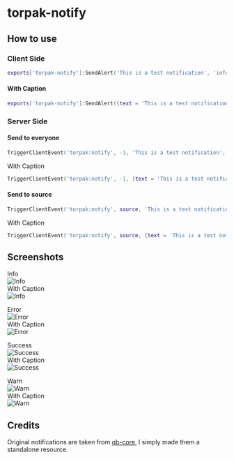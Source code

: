 # torpak-notify

##  How to use

### Client Side
```lua
exports['torpak-notify']:SendAlert('This is a test notification', 'info')
```
#### With Caption
```lua
exports['torpak-notify']:SendAlert({text = 'This is a test notification', caption = 'With a caption'}, 'info')
```

### Server Side
#### Send to everyone
```lua
TriggerClientEvent('torpak:notify', -1, 'This is a test notification', 'info')
```
With Caption
```lua
TriggerClientEvent('torpak:notify', -1, {text = 'This is a test notification', caption = 'With a caption'}, 'info')
```
#### Send to source
```lua
TriggerClientEvent('torpak:notify', source, 'This is a test notification', 'info')
```
With Caption
```lua
TriggerClientEvent('torpak:notify', source, {text = 'This is a test notification', caption = 'With a caption'}, 'info')
```

## Screenshots
Info \
![Info](https://cdn.iztorpak.dev/images/1ozxmar6.png) \
With Caption \
![Info](https://cdn.iztorpak.dev/images/raz3vd9b.png)


Error \
![Error](https://cdn.iztorpak.dev/images/oyqerktq.png) \
With Caption \
![Error](http://cdn.iztorpak.dev/images/v8lwfxap.png)

Success \
![Success](https://cdn.iztorpak.dev/images/rgf02mpo.png)  \
With Caption \
![Success](https://cdn.iztorpak.dev/images/cfqdl8y9.png)

Warn \
![Warn](https://cdn.iztorpak.dev/images/33o18dfw.png)  \
With Caption \
![Warn](https://cdn.iztorpak.dev/images/jehk5ita.png)

## Credits
Original notifications are taken from [qb-core](https://github.com/qbcore-framework/qb-core), I simply made them a standalone resource.
